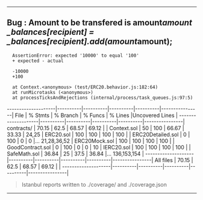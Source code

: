 ------------------------------------------------------------------------------------------------------------------------------------------------------
Bug : Amount to be transfered is amount*amount
_balances[recipient] = _balances[recipient].add(amount*amount); 
------------------------------------------------------------------------------------------------------------------------------------------------------
      AssertionError: expected '10000' to equal '100'
      + expected - actual

      -10000
      +100
      
      at Context.<anonymous> (test/ERC20.behavior.js:182:64)
      at runMicrotasks (<anonymous>)
      at processTicksAndRejections (internal/process/task_queues.js:97:5)



--------------------|----------|----------|----------|----------|----------------|
File                |  % Stmts | % Branch |  % Funcs |  % Lines |Uncovered Lines |
--------------------|----------|----------|----------|----------|----------------|
 contracts/         |    70.15 |     62.5 |    68.57 |    69.12 |                |
  Context.sol       |       50 |      100 |    66.67 |    33.33 |          24,25 |
  ERC20.sol         |      100 |      100 |      100 |      100 |                |
  ERC20Detailed.sol |        0 |      100 |        0 |        0 |... 21,28,36,52 |
  ERC20Mock.sol     |      100 |      100 |      100 |      100 |                |
  GoodContract.sol  |        0 |      100 |        0 |        0 |             10 |
  IERC20.sol        |      100 |      100 |      100 |      100 |                |
  SafeMath.sol      |    36.84 |       25 |     37.5 |    36.84 |... 136,153,154 |
--------------------|----------|----------|----------|----------|----------------|
All files           |    70.15 |     62.5 |    68.57 |    69.12 |                |
--------------------|----------|----------|----------|----------|----------------|

> Istanbul reports written to ./coverage/ and ./coverage.json


------------------------------------------------------------------------------------------------------------------------------------------------------------------------------------------------------------------------------------------------------------------------------------------------------------





